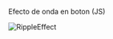 Efecto de onda en boton (JS)

![RippleEffect](https://github.com/ezomoza/Button-ripple-effect/assets/114027093/545a6b40-7366-477d-b304-4f39cb99cbaf)
